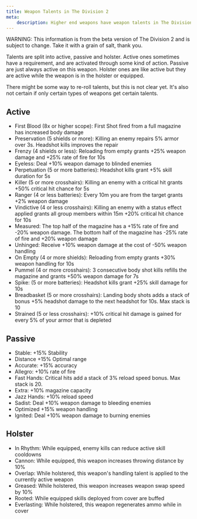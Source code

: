 ```yaml
---
title: Weapon Talents in The Division 2
meta:
    description: Higher end weapons have weapon talents in The Division 2. These change the way you use the weapons and can give you advantages.
---
```


WARNING: This information is from the beta version of The Division 2 and is subject to change. Take it with a grain of salt, thank you.

Talents are split into active, passive and holster. Active ones sometimes have a requirement, and are activated through some kind of action. Passive are just always active on this weapon. Holster ones are like active but they are active while the weapon is in the holster or equipped.

There might be some way to re-roll talents, but this is not clear yet. It's also not certain if only certain types of weapons get certain talents. 

## Active

- First Blood (8x or higher scope): First Shot fired from a full magazine has increased body damage
- Preservation (5 shields or more): Killing an enemy repairs 5% armor over 3s. Headshot kills improves the repair
- Frenzy (4 shields or less): Reloading from empty grants +25% weapon damage and +25% rate of fire for 10s
- Eyeless: Deal +10% weapon damage to blinded enemies
- Perpetuation (5 or more batteries): Headshot kills grant +5% skill duration for 5s
- Killer (5 or more crosshairs): Killing an enemy with a critical hit grants +50% critical hit chance for 5s
- Ranger (4 or less batteries): Every 10m you are from the target grants +2% weapon damage
- Vindictive (4 or less crosshairs): Killing an enemy with a status effect applied grants all group members within 15m +20% critical hit chance for 10s
- Measured: The top half of the magazine has a +15% rate of fire and -20% weapon damage. The bottom half of the magazine has -25% rate of fire and +20% weapon damage
- Unhinged: Receive +10% weapon damage at the cost of -50% weapon handling
- On Empty (4 or more shields): Reloading from empty grants +30% weapon handling for 10s
- Pummel (4 or more crosshairs): 3 consecutive body shot kills refills the magazine and grants +50% weapon damage for 7s
- Spike: (5 or more batteries): Headshot kills grant +25% skill damage for 10s
- Breadbasket (5 or more crosshairs): Landing body shots adds a stack of bonus +5% headshot damage to the next headshot for 10s. Max stack is 10
- Strained (5 or less crosshairs): +10% critical hit damage is gained for every 5% of your armor that is depleted

## Passive

- Stable: +15% Stability
- Distance +15% Optimal range
- Accurate: +15% accuracy
- Allegro: +10% rate of fire
- Fast Hands: Critical hits add a stack of 3% reload speed bonus. Max stack is 20.
- Extra: +10% magazine capacity
- Jazz Hands: +10% reload speed
- Sadist: Deal +10% weapon damage to bleeding enemies
- Optimized +15% weapon handling
- Ignited: Deal +10% weapon damage to burning enemies
 
## Holster

- In Rhythm: While equipped, enemy kills can reduce active skill cooldowns
- Cannon: While equipped, this weapon increases throwing distance by 10%
- Overlap: While holstered, this weapon's handling talent is applied to the currently active weapon
- Greased: While holstered, this weapon increases weapon swap speed by 10%
- Rooted: While equipped skills deployed from cover are buffed
- Everlasting: While holstered, this weapon regenerates ammo while in cover
